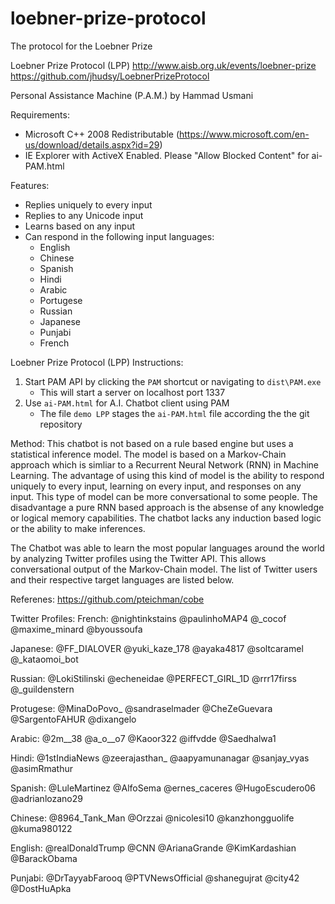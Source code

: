 # loebner-prize-protocol
The protocol for the Loebner Prize

Loebner Prize Protocol (LPP)
http://www.aisb.org.uk/events/loebner-prize
https://github.com/jhudsy/LoebnerPrizeProtocol


Personal Assistance Machine (P.A.M.)
by Hammad Usmani

Requirements:
- Microsoft C++ 2008 Redistributable (https://www.microsoft.com/en-us/download/details.aspx?id=29)
- IE Explorer with ActiveX Enabled. Please "Allow Blocked Content" for ai-PAM.html

Features:
- Replies uniquely to every input
- Replies to any Unicode input
- Learns based on any input
- Can respond in the following input languages:
    * English
    * Chinese
    * Spanish
    * Hindi
    * Arabic
    * Portugese
    * Russian
    * Japanese
    * Punjabi
    * French

Loebner Prize Protocol (LPP) Instructions:
1. Start PAM API by clicking the `PAM` shortcut or navigating to `dist\PAM.exe`
    - This will start a server on localhost port 1337
2. Use `ai-PAM.html` for A.I. Chatbot client using PAM
    - The file `demo LPP` stages the `ai-PAM.html` file according the the git repository


Method:
This chatbot is not based on a rule based engine but uses a statistical inference model. The model is based on
a Markov-Chain approach which is simliar to a Recurrent Neural Network (RNN) in Machine Learning. The advantage of
using this kind of model is the ability to respond uniquely to every input, learning on every input, and responses
on any input. This type of model can be more conversational to some people. The disadvantage a pure RNN based approach
is the absense of any knowledge or logical memory capabilities. The chatbot lacks any induction based logic or
the ability to make inferences.

The Chatbot was able to learn the most popular languages around the world by analyzing Twitter profiles using the
Twitter API. This allows conversational output of the Markov-Chain model. The list of Twitter users and their respective
target languages are listed below.

Referenes:
https://github.com/pteichman/cobe

Twitter Profiles:
French: @nightinkstains
@paulinhoMAP4
@_cocof
@maxime_minard
@byoussoufa

Japanese: @FF_DIALOVER
@yuki_kaze_178
@ayaka4817
@soltcaramel
@_kataomoi_bot

Russian: @LokiStilinski
@echeneidae
@PERFECT_GIRL_1D
@rrr17firss
@_guildenstern

Protugese: @MinaDoPovo_
@sandraselmader
@CheZeGuevara
@SargentoFAHUR
@dixangelo

Arabic: @2m__38
@a_o__o7
@Kaoor322
@iffvdde
@Saedhalwa1

Hindi: @1stIndiaNews
@zeerajasthan_
@aapyamunanagar
@sanjay_vyas
@asimRmathur

Spanish: @LuleMartinez
@AlfoSema
@ernes_caceres
@HugoEscudero06
@adrianlozano29

Chinese: @8964_Tank_Man
@Orzzai
@nicolesi10
@kanzhongguolife
@kuma980122

English: @realDonaldTrump
@CNN
@ArianaGrande
@KimKardashian ‏
@BarackObama

Punjabi: @DrTayyabFarooq
@PTVNewsOfficial
@shanegujrat
@city42
@DostHuApka

